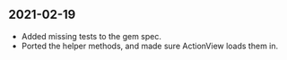 2021-02-19
--
* Added missing tests to the gem spec.
* Ported the helper methods, and made sure ActionView loads them in.
